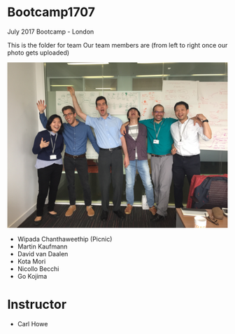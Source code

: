 # Bootcamp1707
July 2017 Bootcamp - London

This is the folder for team <Orange Lions>
Our team members are (from left to right once our photo gets uploaded)

![alt](../img/IMG_9194.jpg)

- Wipada Chanthaweethip (Picnic)
- Martin Kaufmann
- David van Daalen
- Kota Mori
- Nicollo Becchi
- Go Kojima

# Instructor
* Carl Howe

